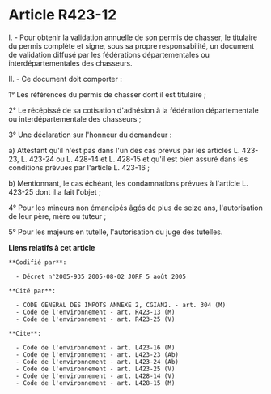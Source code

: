 # Article R423-12

I. - Pour obtenir la validation annuelle de son permis de chasser, le titulaire du permis complète et signe, sous sa propre
responsabilité, un document de validation diffusé par les fédérations départementales ou interdépartementales des chasseurs.

II. - Ce document doit comporter :

1° Les références du permis de chasser dont il est titulaire ;

2° Le récépissé de sa cotisation d'adhésion à la fédération départementale ou interdépartementale des chasseurs ;

3° Une déclaration sur l'honneur du demandeur :

a) Attestant qu'il n'est pas dans l'un des cas prévus par les articles L. 423-23, L. 423-24 ou L. 428-14 et L. 428-15 et
qu'il est bien assuré dans les conditions prévues par l'article L. 423-16 ;

b) Mentionnant, le cas échéant, les condamnations prévues à l'article L. 423-25 dont il a fait l'objet ;

4° Pour les mineurs non émancipés âgés de plus de seize ans, l'autorisation de leur père, mère ou tuteur ;

5° Pour les majeurs en tutelle, l'autorisation du juge des tutelles.

**Liens relatifs à cet article**

	**Codifié par**:

	  - Décret n°2005-935 2005-08-02 JORF 5 août 2005

	**Cité par**:

	  - CODE GENERAL DES IMPOTS ANNEXE 2, CGIAN2. - art. 304 (M)
	  - Code de l'environnement - art. R423-13 (M)
	  - Code de l'environnement - art. R423-25 (V)

	**Cite**:

	  - Code de l'environnement - art. L423-16 (M)
	  - Code de l'environnement - art. L423-23 (Ab)
	  - Code de l'environnement - art. L423-24 (Ab)
	  - Code de l'environnement - art. L423-25 (V)
	  - Code de l'environnement - art. L428-14 (V)
	  - Code de l'environnement - art. L428-15 (M)

